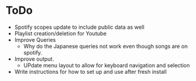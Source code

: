 # ToDo
* Spotify scopes update to include public data as well
* Playlist creation/deletion for Youtube
* Improve Queries
	* Why do the Japanese queries not work even though songs are on spotify.
* Improve output.
	* UPdate menu layout to allow for keyboard navigation and selection
* Write instructions for how to set up and use after fresh install